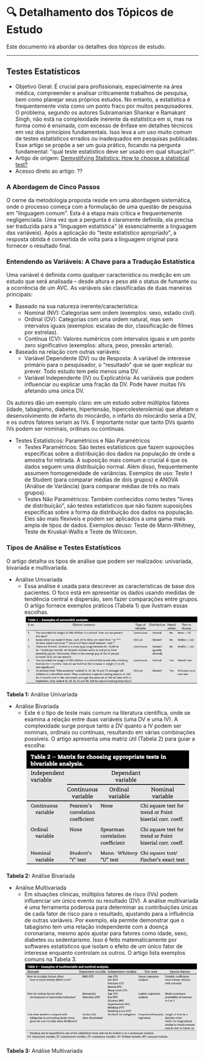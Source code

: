 # 🔍 Detalhamento dos Tópicos de Estudo

Este documento irá abordar os detalhes dos tópicos de estudo.

---

## Testes Estatísticos

- Objetivo Geral: É crucial para profissionais, especialmente na área médica, compreender e analisar criticamente trabalhos de pesquisa, bem como planejar seus próprios estudos. No entanto, a estatística é frequentemente vista como um ponto fraco por muitos pesquisadores. O problema, segundo os autores Subramanian Shankar e Ramakant Singh, não está na complexidade inerente da estatística em si, mas na forma como é ensinada, com excesso de ênfase em detalhes técnicos em vez dos princípios fundamentais. Isso leva a um uso muito comum de testes estatísticos errados ou inadequados em pesquisas publicadas. Esse artigo se propõe a ser um guia prático, focando na pergunta fundamental: "qual teste estatístico deve ser usado em qual situação?".
- Artigo de origem: [Demystifying Statistics: How to choose a statistical test?](https://www.sciencedirect.com/science/article/abs/pii/S0973369814000545)
- Acesso direto ao artigo: ??

### A Abordagem de Cinco Passos
O cerne da metodologia proposta reside em uma abordagem sistemática, onde o processo começa com a formulação de uma questão de pesquisa em "linguagem comum". Esta é a etapa mais crítica e frequentemente negligenciada. Uma vez que a pergunta é claramente definida, ela precisa ser traduzida para a "linguagem estatística" (é essencialmente a linguagem das variáveis). Após a aplicação do "teste estatístico apropriado", a resposta obtida é convertida de volta para a linguagem original para fornecer o resultado final.

### Entendendo as Variáveis: A Chave para a Tradução Estatística
Uma variável é definida como qualquer característica ou medição em um estudo que será analisada – desde altura e peso até o status de fumante ou a ocorrência de um AVC.
As variáveis são classificadas de duas maneiras principais:
- Baseado na sua natureza inerente/característica:
  - Nominal (NV): Categorias sem ordem (exemplos: sexo, estado civil).
  - Ordinal (OV): Categorias com uma ordem natural, mas sem intervalos iguais (exemplos: escalas de dor, classificação de filmes por estrelas).
  - Contínua (CV): Valores numéricos com intervalos iguais e um ponto zero significativo (exemplos: altura, peso, pressão arterial).
- Baseado na relação com outras variáveis:
  - Variável Dependente (DV) ou de Resposta: A variável de interesse primário para o pesquisador, o "resultado" que se quer explicar ou prever. Todo estudo tem pelo menos uma DV.
  - Variável Independente (IV) ou Explicatória: As variáveis que podem influenciar ou explicar uma fração da DV. Pode haver muitas IVs afetando uma única DV.

Os autores dão um exemplo claro: em um estudo sobre múltiplos fatores (idade, tabagismo, diabetes, hipertensão, hipercolesterolemia) que afetam o desenvolvimento de infarto do miocárdio, o infarto do miocárdio seria a DV, e os outros fatores seriam as IVs. É importante notar que tanto DVs quanto IVs podem ser nominais, ordinais ou contínuas.

- Testes Estatísticos: Paramétricos e Não Paramétricos
  - Testes Paramétricos: São testes estatísticos que fazem suposições específicas sobre a distribuição dos dados na população de onde a amostra foi retirada. A suposição mais comum e crucial é que os dados seguem uma distribuição normal. Além disso, frequentemente assumem homogeneidade de variâncias.
Exemplos de uso: Teste t de Student (para comparar médias de dois grupos) e ANOVA (Análise de Variância) (para comparar médias de três ou mais grupos).
  - Testes Não Paramétricos: Também conhecidos como testes "livres de distribuição", são testes estatísticos que não fazem suposições específicas sobre a forma da distribuição dos dados na população. Eles são mais flexíveis e podem ser aplicados a uma gama mais ampla de tipos de dados. Exemplos deuso: Teste de Mann-Whitney, Teste de Kruskal-Wallis e Teste de Wilcoxon.
 
### Tipos de Análise e Testes Estatísticos
O artigo detalha os tipos de análise que podem ser realizados: univariada, bivariada e multivariada.
- Análise Univariada
  - Essa análise é usada para descrever as características de base dos pacientes. O foco está em apresentar os dados usando medidas de tendência central e dispersão, sem fazer comparações entre grupos. O artigo fornece exemplos práticos (Tabela 1) que ilustram essas escolhas.
![Tabela - Análise Univariada](img/Table1_Univariate_Analysis.png "Tabela - Análise Univariada")

**Tabela 1:** Análise Univariada

- Análise Bivariada
  - Este é o tipo de teste mais comum na literatura científica, onde se examina a relação entre duas variáveis (uma DV e uma IV). A complexidade surge porque tanto a DV quanto a IV podem ser nominais, ordinais ou contínuas, resultando em várias combinações possíveis. O artigo apresenta uma matriz útil (Tabela 2) para guiar a escolha:
![Tabela - Análise Bivariada](img/Table2_Bivariate_Analysis.png "Tabela - Análise Bivariada")

**Tabela 2:** Análise Bivariada

- Análise Multivariada 
  - Em situações clínicas, múltiplos fatores de risco (IVs) podem influenciar um único evento ou resultado (DV). A análise multivariada é uma ferramenta poderosa para determinar as contribuições únicas de cada fator de risco para o resultado, ajustando para a influência de outras variáveis. Por exemplo, ela permite demonstrar que o tabagismo tem uma relação independente com a doença coronariana, mesmo após ajustar para fatores como idade, sexo, diabetes ou sedentarismo. Isso é feito matematicamente por softwares estatísticos que isolam o efeito de um único fator de interesse enquanto controlam os outros. O artigo lista exemplos comuns na Tabela 3.
![Tabela - Análise Multivariada](img/Table3_Multivariate_Analysis.png "Tabela - Análise Multivariada")

**Tabela 3:** Análise Multivariada
